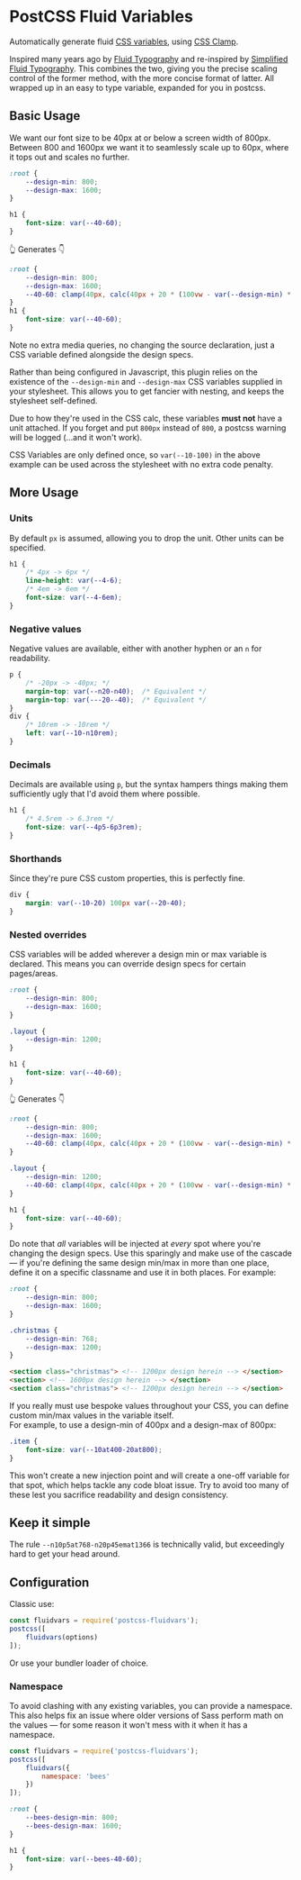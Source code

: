 # PostCSS Fluid Variables
Automatically generate fluid [CSS variables](https://developer.mozilla.org/en-US/docs/Web/CSS/--*), using [CSS Clamp](https://caniuse.com/?search=clamp()).

Inspired many years ago by [Fluid Typography](https://css-tricks.com/snippets/css/fluid-typography/) and re-inspired by [Simplified Fluid Typography](https://css-tricks.com/simplified-fluid-typography/). This combines the two, giving you the precise scaling control of the former method, with the more concise format of latter. All wrapped up in an easy to type variable, expanded for you in postcss.

## Basic Usage
We want our font size to be 40px at or below a screen width of 800px. Between 800 and 1600px we want it to seamlessly scale up to 60px, where it tops out and scales no further.
```css
:root {
    --design-min: 800;
    --design-max: 1600;
}

h1 {
    font-size: var(--40-60);
}
```
👆 Generates 👇
```css
:root {
    --design-min: 800;
    --design-max: 1600;
    --40-60: clamp(40px, calc(40px + 20 * (100vw - var(--design-min) * 1px) / (var(--design-max) - var(--design-min))), 60px);
}
h1 {
    font-size: var(--40-60);
}
```
Note no extra media queries, no changing the source declaration, just a CSS variable defined alongside the design specs.

Rather than being configured in Javascript, this plugin relies on the existence of the `--design-min` and `--design-max` CSS variables supplied in your stylesheet. This allows you to get fancier with nesting, and keeps the stylesheet self-defined.

Due to how they're used in the CSS calc, these variables **must not** have a unit attached. If you forget and put `800px` instead of `800`, a postcss warning will be logged (...and it won't work).

CSS Variables are only defined once, so `var(--10-100)` in the above example can be used across the stylesheet with no extra code penalty.

## More Usage

### Units
By default `px` is assumed, allowing you to drop the unit. Other units can be specified.
```css
h1 {
    /* 4px -> 6px */
    line-height: var(--4-6);
    /* 4em -> 6em */
    font-size: var(--4-6em);
}
```

### Negative values
Negative values are available, either with another hyphen or an `n` for readability.
```css
p {
    /* -20px -> -40px; */
    margin-top: var(--n20-n40);  /* Equivalent */
    margin-top: var(---20--40);  /* Equivalent */
}
div {
    /* 10rem -> -10rem */
    left: var(--10-n10rem);
}
```

### Decimals
Decimals are available using `p`, but the syntax hampers things making them sufficiently ugly that I'd avoid them where possible.
```css
h1 {
    /* 4.5rem -> 6.3rem */
    font-size: var(--4p5-6p3rem);
}
```

### Shorthands
Since they're pure CSS custom properties, this is perfectly fine.
```css
div {
    margin: var(--10-20) 100px var(--20-40);
}
```

### Nested overrides
CSS variables will be added wherever a design min or max variable is declared. This means you can override design specs for certain pages/areas.
```css
:root {
    --design-min: 800;
    --design-max: 1600;
}

.layout {
    --design-min: 1200;
}

h1 {
    font-size: var(--40-60);
}
```
👆 Generates 👇
```css
:root {
    --design-min: 800;
    --design-max: 1600;
    --40-60: clamp(40px, calc(40px + 20 * (100vw - var(--design-min) * 1px) / (var(--design-max) - var(--design-min))), 60px);
}

.layout {
    --design-min: 1200;
    --40-60: clamp(40px, calc(40px + 20 * (100vw - var(--design-min) * 1px) / (var(--design-max) - var(--design-min))), 60px);
}

h1 {
    font-size: var(--40-60);
}
```
Do note that _all_ variables will be injected at _every_ spot where you're changing the design specs. Use this sparingly and make use of the cascade — if you're defining the same design min/max in more than one place, define it on a specific classname and use it in both places. For example:
```css
:root {
    --design-min: 800;
    --design-max: 1600;
}

.christmas {
    --design-min: 768;
    --design-max: 1200;
}
```
```html
<section class="christmas"> <!-- 1200px design herein --> </section>
<section> <!-- 1600px design herein --> </section>
<section class="christmas"> <!-- 1200px design herein --> </section>
```
If you really must use bespoke values throughout your CSS, you can define custom min/max values in the variable itself.  
For example, to use a design-min of 400px and a design-max of 800px:
```css
.item {
    font-size: var(--10at400-20at800);
}
```
This won't create a new injection point and will create a one-off variable for that spot, which helps tackle any code bloat issue. Try to avoid too many of these lest you sacrifice readability and design consistency.  

## Keep it simple
The rule `--n10p5at768-n20p45emat1366` is technically valid, but exceedingly hard to get your head around.

## Configuration
Classic use:
```js
const fluidvars = require('postcss-fluidvars');
postcss([
    fluidvars(options)
]);
```
Or use your bundler loader of choice.

### Namespace
To avoid clashing with any existing variables, you can provide a namespace. This also helps fix an issue where older versions of Sass perform math on the values — for some reason it won't mess with it when it has a namespace.
```js
const fluidvars = require('postcss-fluidvars');
postcss([
    fluidvars({
        namespace: 'bees'
    })
]);
```

```css
:root {
    --bees-design-min: 800;
    --bees-design-max: 1600;
}

h1 {
    font-size: var(--bees-40-60);
}
```
